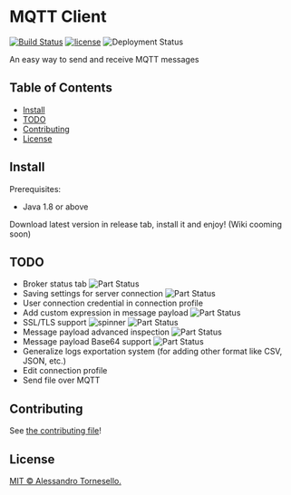 # MQTT Client

[![Build Status](https://travis-ci.com/iregon/MQTT_Client.svg?branch=master)](https://travis-ci.com/iregon/MQTT_Client)
[![license](https://img.shields.io/github/license/iregon/MQTT_Client.svg)](LICENSE)
![Deployment Status](https://img.shields.io/badge/deployment-in%20progress-red.svg)

An easy way to send and receive MQTT messages

## Table of Contents

- [Install](#install)
- [TODO](#todo)
- [Contributing](#contributing)
- [License](#license)

## Install

Prerequisites:
- Java 1.8 or above

Download latest version in release tab, install it and enjoy!
(Wiki cooming soon)

## TODO
- Broker status tab ![Part Status](https://img.shields.io/static/v1?label=&message=coming%20soon&color=orange)
- Saving settings for server connection ![Part Status](https://img.shields.io/static/v1?label=&message=DONE&color=brigthgreen)
- User connection credential in connection profile
- Add custom expression in message payload ![Part Status](https://img.shields.io/static/v1?label=&message=DONE&color=brigthgreen)
- SSL/TLS support ![spinner](https://github.com/sc2-mkr/MQTT_Client/blob/master/gifs/spinner.gif) ![Part Status](https://img.shields.io/static/v1?label=&message=in%20deployment&color=blue)
- Message payload advanced inspection ![Part Status](https://img.shields.io/static/v1?label=&message=DONE&color=brigthgreen)
- Message payload Base64 support ![Part Status](https://img.shields.io/static/v1?label=&message=DONE&color=brigthgreen)
- Generalize logs exportation system (for adding other format like CSV, JSON, etc.) 
- Edit connection profile
- Send file over MQTT

## Contributing

See [the contributing file](CONTRIBUTING.md)!

## License

[MIT © Alessandro Tornesello.](LICENSE)
